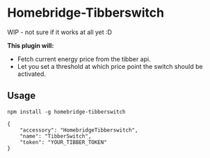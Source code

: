 # Homebridge-Tibberswitch

WIP - not sure if it works at all yet :D 

**This plugin will:**
* Fetch current energy price from the tibber api.
* Let you set a threshold at which price point the switch should be activated. 


## Usage

`npm install -g homebridge-tibberswitch`   


	{  
		"accessory": "HomebridgeTibberswitch",
		"name": "TibberSwitch",    
		"token": "YOUR_TIBBER_TOKEN"  
	}  
